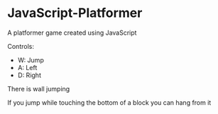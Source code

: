 # JavaScript-Platformer

A platformer game created using JavaScript

Controls: 
- W: Jump 
- A: Left 
- D: Right

There is wall jumping

If you jump while touching the bottom of a block you can hang from it
